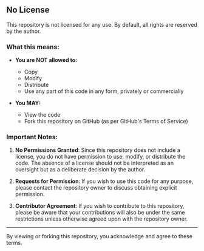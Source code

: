 ## No License

This repository is not licensed for any use. By default, all rights are reserved by the author.

### What this means:

- **You are NOT allowed to:**
  - Copy
  - Modify
  - Distribute
  - Use any part of this code in any form, privately or commercially
  
- **You MAY:**
  - View the code
  - Fork this repository on GitHub (as per GitHub's Terms of Service)

### Important Notes:

1. **No Permissions Granted**: Since this repository does not include a license, you do not have permission to use, modify, or distribute the code. The absence of a license should not be interpreted as an oversight but as a deliberate decision by the author.

2. **Requests for Permission**: If you wish to use this code for any purpose, please contact the repository owner to discuss obtaining explicit permission.

3. **Contributor Agreement**: If you wish to contribute to this repository, please be aware that your contributions will also be under the same restrictions unless otherwise agreed upon with the repository owner.

---

By viewing or forking this repository, you acknowledge and agree to these terms.
